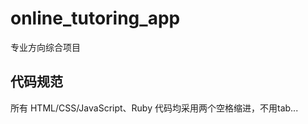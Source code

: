 online_tutoring_app
===================

专业方向综合项目

代码规范
-------

所有 HTML/CSS/JavaScript、Ruby 代码均采用两个空格缩进，不用tab...

